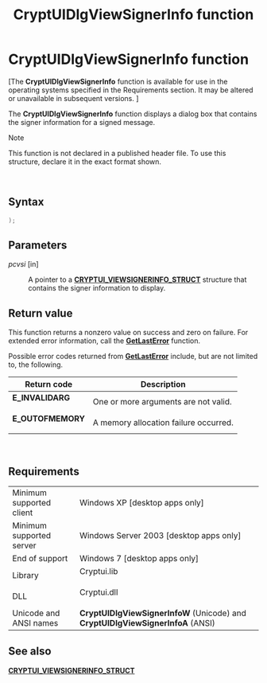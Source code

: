 ﻿---
Description: 'Displays a dialog box that contains the signer information for a signed message.'
ms.assetid: 'e4552cbb-90f4-46f4-a271-3a91ccd5f806'
title: CryptUIDlgViewSignerInfo function
---

# CryptUIDlgViewSignerInfo function

\[The **CryptUIDlgViewSignerInfo** function is available for use in the operating systems specified in the Requirements section. It may be altered or unavailable in subsequent versions. \]

The **CryptUIDlgViewSignerInfo** function displays a dialog box that contains the signer information for a signed message.

> [!Note]  
> This function is not declared in a published header file. To use this structure, declare it in the exact format shown.

 

## Syntax


```C++
);
```



## Parameters

<dl> <dt>

*pcvsi* \[in\]
</dt> <dd>

A pointer to a [**CRYPTUI\_VIEWSIGNERINFO\_STRUCT**](cryptui-viewsignerinfo-struct.md) structure that contains the signer information to display.

</dd> </dl>

## Return value

This function returns a nonzero value on success and zero on failure. For extended error information, call the [**GetLastError**](base.getlasterror) function.

Possible error codes returned from [**GetLastError**](base.getlasterror) include, but are not limited to, the following.



| Return code                                                                                   | Description                                      |
|-----------------------------------------------------------------------------------------------|--------------------------------------------------|
| <dl> <dt>**E\_INVALIDARG**</dt> </dl>  | One or more arguments are not valid.<br/>  |
| <dl> <dt>**E\_OUTOFMEMORY**</dt> </dl> | A memory allocation failure occurred.<br/> |



 

## Requirements



|                                     |                                                                                             |
|-------------------------------------|---------------------------------------------------------------------------------------------|
| Minimum supported client<br/> | Windows XP \[desktop apps only\]<br/>                                                 |
| Minimum supported server<br/> | Windows Server 2003 \[desktop apps only\]<br/>                                        |
| End of support<br/> | Windows 7 \[desktop apps only\]<br/>                                                       |
| Library<br/>                  | <dl> <dt>Cryptui.lib</dt> </dl>      |
| DLL<br/>                      | <dl> <dt>Cryptui.dll</dt> </dl>      |
| Unicode and ANSI names<br/>   | **CryptUIDlgViewSignerInfoW** (Unicode) and **CryptUIDlgViewSignerInfoA** (ANSI)<br/> |



## See also

<dl> <dt>

[**CRYPTUI\_VIEWSIGNERINFO\_STRUCT**](cryptui-viewsignerinfo-struct.md)
</dt> </dl>

 

 




